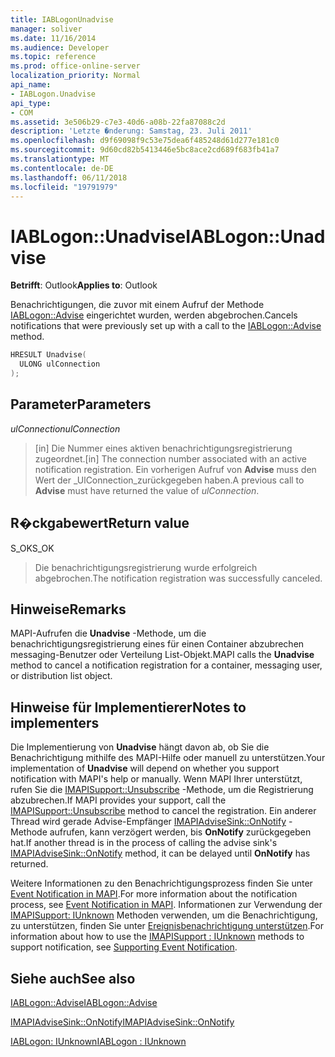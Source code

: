 ```yaml
---
title: IABLogonUnadvise
manager: soliver
ms.date: 11/16/2014
ms.audience: Developer
ms.topic: reference
ms.prod: office-online-server
localization_priority: Normal
api_name:
- IABLogon.Unadvise
api_type:
- COM
ms.assetid: 3e506b29-c7e3-40d6-a08b-22fa87088c2d
description: 'Letzte �nderung: Samstag, 23. Juli 2011'
ms.openlocfilehash: d9f69098f9c53e75dea6f485248d61d277e181c0
ms.sourcegitcommit: 9d60cd82b5413446e5bc8ace2cd689f683fb41a7
ms.translationtype: MT
ms.contentlocale: de-DE
ms.lasthandoff: 06/11/2018
ms.locfileid: "19791979"
---
```

# <a name="iablogonunadvise"></a><span data-ttu-id="729e9-103">IABLogon::Unadvise</span><span class="sxs-lookup"><span data-stu-id="729e9-103">IABLogon::Unadvise</span></span>

  
  
<span data-ttu-id="729e9-104">**Betrifft**: Outlook</span><span class="sxs-lookup"><span data-stu-id="729e9-104">**Applies to**: Outlook</span></span> 
  
<span data-ttu-id="729e9-105">Benachrichtigungen, die zuvor mit einem Aufruf der Methode [IABLogon::Advise](iablogon-advise.md) eingerichtet wurden, werden abgebrochen.</span><span class="sxs-lookup"><span data-stu-id="729e9-105">Cancels notifications that were previously set up with a call to the [IABLogon::Advise](iablogon-advise.md) method.</span></span> 
  
```cpp
HRESULT Unadvise(
  ULONG ulConnection
);
```

## <a name="parameters"></a><span data-ttu-id="729e9-106">Parameter</span><span class="sxs-lookup"><span data-stu-id="729e9-106">Parameters</span></span>

 <span data-ttu-id="729e9-107">_ulConnection_</span><span class="sxs-lookup"><span data-stu-id="729e9-107">_ulConnection_</span></span>
  
> <span data-ttu-id="729e9-108">[in] Die Nummer eines aktiven benachrichtigungsregistrierung zugeordnet.</span><span class="sxs-lookup"><span data-stu-id="729e9-108">[in] The connection number associated with an active notification registration.</span></span> <span data-ttu-id="729e9-109">Ein vorherigen Aufruf von **Advise** muss den Wert der _UlConnection_zurückgegeben haben.</span><span class="sxs-lookup"><span data-stu-id="729e9-109">A previous call to **Advise** must have returned the value of  _ulConnection_.</span></span>
    
## <a name="return-value"></a><span data-ttu-id="729e9-110">R�ckgabewert</span><span class="sxs-lookup"><span data-stu-id="729e9-110">Return value</span></span>

<span data-ttu-id="729e9-111">S_OK</span><span class="sxs-lookup"><span data-stu-id="729e9-111">S_OK</span></span> 
  
> <span data-ttu-id="729e9-112">Die benachrichtigungsregistrierung wurde erfolgreich abgebrochen.</span><span class="sxs-lookup"><span data-stu-id="729e9-112">The notification registration was successfully canceled.</span></span>
    
## <a name="remarks"></a><span data-ttu-id="729e9-113">Hinweise</span><span class="sxs-lookup"><span data-stu-id="729e9-113">Remarks</span></span>

<span data-ttu-id="729e9-114">MAPI-Aufrufen die **Unadvise** -Methode, um die benachrichtigungsregistrierung eines für einen Container abzubrechen messaging-Benutzer oder Verteilung List-Objekt.</span><span class="sxs-lookup"><span data-stu-id="729e9-114">MAPI calls the **Unadvise** method to cancel a notification registration for a container, messaging user, or distribution list object.</span></span> 
  
## <a name="notes-to-implementers"></a><span data-ttu-id="729e9-115">Hinweise für Implementierer</span><span class="sxs-lookup"><span data-stu-id="729e9-115">Notes to implementers</span></span>

<span data-ttu-id="729e9-116">Die Implementierung von **Unadvise** hängt davon ab, ob Sie die Benachrichtigung mithilfe des MAPI-Hilfe oder manuell zu unterstützen.</span><span class="sxs-lookup"><span data-stu-id="729e9-116">Your implementation of **Unadvise** will depend on whether you support notification with MAPI's help or manually.</span></span> <span data-ttu-id="729e9-117">Wenn MAPI Ihrer unterstützt, rufen Sie die [IMAPISupport::Unsubscribe](imapisupport-unsubscribe.md) -Methode, um die Registrierung abzubrechen.</span><span class="sxs-lookup"><span data-stu-id="729e9-117">If MAPI provides your support, call the [IMAPISupport::Unsubscribe](imapisupport-unsubscribe.md) method to cancel the registration.</span></span> <span data-ttu-id="729e9-118">Ein anderer Thread wird gerade Advise-Empfänger [IMAPIAdviseSink::OnNotify](imapiadvisesink-onnotify.md) -Methode aufrufen, kann verzögert werden, bis **OnNotify** zurückgegeben hat.</span><span class="sxs-lookup"><span data-stu-id="729e9-118">If another thread is in the process of calling the advise sink's [IMAPIAdviseSink::OnNotify](imapiadvisesink-onnotify.md) method, it can be delayed until **OnNotify** has returned.</span></span> 
  
<span data-ttu-id="729e9-119">Weitere Informationen zu den Benachrichtigungsprozess finden Sie unter [Event Notification in MAPI](event-notification-in-mapi.md).</span><span class="sxs-lookup"><span data-stu-id="729e9-119">For more information about the notification process, see [Event Notification in MAPI](event-notification-in-mapi.md).</span></span> <span data-ttu-id="729e9-120">Informationen zur Verwendung der [IMAPISupport: IUnknown](imapisupportiunknown.md) Methoden verwenden, um die Benachrichtigung, zu unterstützen, finden Sie unter [Ereignisbenachrichtigung unterstützen](supporting-event-notification.md).</span><span class="sxs-lookup"><span data-stu-id="729e9-120">For information about how to use the [IMAPISupport : IUnknown](imapisupportiunknown.md) methods to support notification, see [Supporting Event Notification](supporting-event-notification.md).</span></span>
  
## <a name="see-also"></a><span data-ttu-id="729e9-121">Siehe auch</span><span class="sxs-lookup"><span data-stu-id="729e9-121">See also</span></span>



[<span data-ttu-id="729e9-122">IABLogon::Advise</span><span class="sxs-lookup"><span data-stu-id="729e9-122">IABLogon::Advise</span></span>](iablogon-advise.md)
  
[<span data-ttu-id="729e9-123">IMAPIAdviseSink::OnNotify</span><span class="sxs-lookup"><span data-stu-id="729e9-123">IMAPIAdviseSink::OnNotify</span></span>](imapiadvisesink-onnotify.md)
  
[<span data-ttu-id="729e9-124">IABLogon: IUnknown</span><span class="sxs-lookup"><span data-stu-id="729e9-124">IABLogon : IUnknown</span></span>](iablogoniunknown.md)

